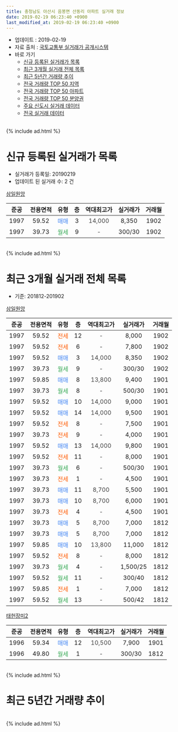 ```yaml
---
title: 충청남도 아산시 음봉면 산동리 아파트 실거래 정보
date: 2019-02-19 06:23:40 +0900
last_modified_at: 2019-02-19 06:23:40 +0900
---
```


* 업데이트 : 2019-02-19
* 자료 출처 : [국토교통부 실거래가 공개시스템](http://rt.molit.go.kr)
* 바로 가기
    * [신규 등록된 실거래가 목록](#신규-등록된-실거래가-목록)
    * [최근 3개월 실거래 전체 목록](#최근-3개월-실거래-전체-목록)
    * [최근 5년간 거래량 추이](#최근-5년간-거래량-추이)
    * [전국 거래량 TOP 50 지역](https://inasie.github.io/apt-trade-info/최근-3개월-전국에서-가장-거래가-많이-발생한-지역)
    * [전국 거래량 TOP 50 아파트](https://inasie.github.io/apt-trade-info/최근-3개월-전국에서-가장-거래가-많이-발생한-아파트)
    * [전국 거래량 TOP 50 분양권](https://inasie.github.io/apt-trade-info/최근-3개월-전국에서-가장-거래가-많이-발생한-분양권)
    * [주요 신도시 실거래 데이터](https://inasie.github.io/apt-trade-info/주요-신도시)
    * [전국 실거래 데이터](https://inasie.github.io/apt-trade-info/전국)
<br>
{% include ad.html %}
<br>

# 신규 등록된 실거래가 목록
* 실거래가 등록일: 20190219
* 업데이트 된 실거래 수: 2 건


[삼일원앙](https://search.naver.com/search.naver?query=%EC%B6%A9%EC%B2%AD%EB%82%A8%EB%8F%84+%EC%95%84%EC%82%B0%EC%8B%9C+%EC%9D%8C%EB%B4%89%EB%A9%B4+%EC%82%B0%EB%8F%99%EB%A6%AC+%EC%82%BC%EC%9D%BC%EC%9B%90%EC%95%99)

|준공|전용면적|유형|층|역대최고가|실거래가|거래월|
|:---:|:---:|:---:|:---:|:---:|:---:|:---:|
|1997|59.52|<span style="color:#4285f3">매매</span>|3|<span style="color:#444444">14,000</span>|8,350|1902|
|1997|39.73|<span style="color:#34a853">월세</span>|9|<span style="color:#444444">-</span>|300/30|1902|


<br>
{% include ad.html %}
<br>

# 최근 3개월 실거래 전체 목록
* 기준: 201812-201902


[삼일원앙](https://search.naver.com/search.naver?query=%EC%B6%A9%EC%B2%AD%EB%82%A8%EB%8F%84+%EC%95%84%EC%82%B0%EC%8B%9C+%EC%9D%8C%EB%B4%89%EB%A9%B4+%EC%82%B0%EB%8F%99%EB%A6%AC+%EC%82%BC%EC%9D%BC%EC%9B%90%EC%95%99)

|준공|전용면적|유형|층|역대최고가|실거래가|거래월|
|:---:|:---:|:---:|:---:|:---:|:---:|:---:|
|1997|59.52|<span style="color:#ff5a00">전세</span>|12|<span style="color:#444444">-</span>|8,000|1902|
|1997|59.52|<span style="color:#ff5a00">전세</span>|6|<span style="color:#444444">-</span>|7,800|1902|
|1997|59.52|<span style="color:#4285f3">매매</span>|3|<span style="color:#444444">14,000</span>|8,350|1902|
|1997|39.73|<span style="color:#34a853">월세</span>|9|<span style="color:#444444">-</span>|300/30|1902|
|1997|59.85|<span style="color:#4285f3">매매</span>|8|<span style="color:#444444">13,800</span>|9,400|1901|
|1997|39.73|<span style="color:#34a853">월세</span>|8|<span style="color:#444444">-</span>|500/30|1901|
|1997|59.52|<span style="color:#4285f3">매매</span>|10|<span style="color:#444444">14,000</span>|9,000|1901|
|1997|59.52|<span style="color:#4285f3">매매</span>|14|<span style="color:#444444">14,000</span>|9,500|1901|
|1997|59.52|<span style="color:#ff5a00">전세</span>|8|<span style="color:#444444">-</span>|7,500|1901|
|1997|39.73|<span style="color:#ff5a00">전세</span>|9|<span style="color:#444444">-</span>|4,000|1901|
|1997|59.52|<span style="color:#4285f3">매매</span>|13|<span style="color:#444444">14,000</span>|9,800|1901|
|1997|59.52|<span style="color:#ff5a00">전세</span>|11|<span style="color:#444444">-</span>|8,000|1901|
|1997|39.73|<span style="color:#34a853">월세</span>|6|<span style="color:#444444">-</span>|500/30|1901|
|1997|39.73|<span style="color:#ff5a00">전세</span>|1|<span style="color:#444444">-</span>|4,500|1901|
|1997|39.73|<span style="color:#4285f3">매매</span>|11|<span style="color:#444444">8,700</span>|5,500|1901|
|1997|39.73|<span style="color:#4285f3">매매</span>|10|<span style="color:#444444">8,700</span>|6,000|1901|
|1997|39.73|<span style="color:#ff5a00">전세</span>|4|<span style="color:#444444">-</span>|4,500|1901|
|1997|39.73|<span style="color:#4285f3">매매</span>|5|<span style="color:#444444">8,700</span>|7,000|1812|
|1997|39.73|<span style="color:#4285f3">매매</span>|5|<span style="color:#444444">8,700</span>|7,000|1812|
|1997|59.85|<span style="color:#4285f3">매매</span>|10|<span style="color:#444444">13,800</span>|11,000|1812|
|1997|59.52|<span style="color:#ff5a00">전세</span>|8|<span style="color:#444444">-</span>|8,000|1812|
|1997|39.73|<span style="color:#34a853">월세</span>|4|<span style="color:#444444">-</span>|1,500/25|1812|
|1997|59.52|<span style="color:#34a853">월세</span>|11|<span style="color:#444444">-</span>|300/40|1812|
|1997|59.85|<span style="color:#ff5a00">전세</span>|1|<span style="color:#444444">-</span>|7,000|1812|
|1997|59.52|<span style="color:#34a853">월세</span>|13|<span style="color:#444444">-</span>|500/42|1812|

[태헌장미2](https://search.naver.com/search.naver?query=%EC%B6%A9%EC%B2%AD%EB%82%A8%EB%8F%84+%EC%95%84%EC%82%B0%EC%8B%9C+%EC%9D%8C%EB%B4%89%EB%A9%B4+%EC%82%B0%EB%8F%99%EB%A6%AC+%ED%83%9C%ED%97%8C%EC%9E%A5%EB%AF%B82)

|준공|전용면적|유형|층|역대최고가|실거래가|거래월|
|:---:|:---:|:---:|:---:|:---:|:---:|:---:|
|1996|59.34|<span style="color:#4285f3">매매</span>|12|<span style="color:#444444">10,500</span>|7,900|1901|
|1996|49.80|<span style="color:#34a853">월세</span>|1|<span style="color:#444444">-</span>|300/30|1812|


<br>
{% include ad.html %}
<br>

# 최근 5년간 거래량 추이


<div style="width:100%;">
    <canvas id="deal_progress" height="200"></canvas>
</div>

<script>
new Chart(document.getElementById("deal_progress"), {
    type: 'line',
    data: {
        labels: ['201402','201403','201404','201405','201406','201407','201408','201409','201410','201411','201412','201501','201502','201503','201504','201505','201506','201507','201508','201509','201510','201511','201512','201601','201602','201603','201604','201605','201606','201607','201608','201609','201610','201611','201612','201701','201702','201703','201704','201705','201706','201707','201708','201709','201710','201711','201712','201801','201802','201803','201804','201805','201806','201807','201808','201809','201810','201811','201812','201901','201902'],
        datasets: [{
            label: '매매',
            pointRadius: 1,
            data: [23, 17, 16, 25, 16, 13, 14, 27, 27, 13, 11, 16, 15, 25, 12, 16, 13, 7, 15, 10, 17, 7, 12, 10, 7, 8, 18, 5, 9, 10, 18, 12, 9, 8, 13, 5, 7, 12, 11, 9, 35, 29, 8, 7, 6, 11, 9, 7, 9, 14, 8, 4, 4, 6, 8, 4, 3, 14, 3, 7, 1],
            borderColor: "rgba(255, 201, 14, 1)",
            backgroundColor: "rgba(255, 201, 14, 0.5)",
            fill: false,
            lineTension: 0
        },{
            label: '전월세',
            pointRadius: 1,
            data: [13, 18, 16, 12, 14, 12, 10, 19, 14, 16, 13, 14, 14, 20, 11, 15, 13, 11, 7, 10, 14, 6, 19, 14, 23, 12, 9, 18, 15, 15, 12, 11, 15, 6, 7, 11, 13, 8, 8, 9, 9, 9, 15, 9, 3, 5, 7, 6, 6, 10, 6, 6, 8, 5, 7, 4, 8, 9, 6, 7, 3],
            borderColor: "rgba(0, 141, 185, 1)",
            backgroundColor: "rgba(0, 141, 185, 0.5)",
            fill: false,
            lineTension: 0
        }
        ]
    },
    options: {
        responsive: true,
        title: {
            display: false
        },
        tooltips: {
            mode: 'index',
            intersect: false
        },
        hover: {
            mode: 'nearest',
            intersect: true
        },
        scales: {
            xAxes: [{
                display: true,
                scaleLabel: {
                    display: true,
                    labelString: '년/월'
                }
            }],
            yAxes: [{
                display: true,
                ticks: {
                    suggestedMin: 0,
                },
                scaleLabel: {
                    display: true,
                    labelString: '실거래 수'
                }
            }]
        }
    }
});

</script>


<br>
{% include ad.html %}
<br>

